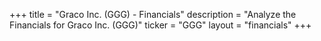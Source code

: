 +++
title = "Graco Inc. (GGG) - Financials"
description = "Analyze the Financials for Graco Inc. (GGG)"
ticker = "GGG"
layout = "financials"
+++

